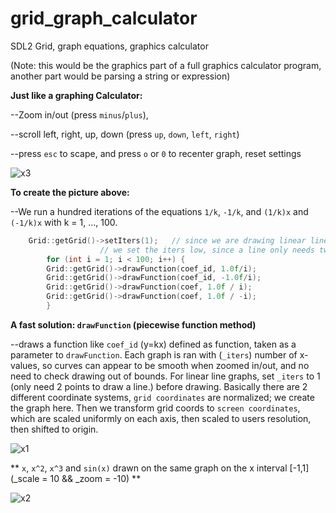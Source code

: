 # grid_graph_calculator
SDL2 Grid, graph equations, graphics calculator

(Note: this would be the graphics part of a full graphics calculator program, another part would be parsing a string or expression)

**Just like a graphing Calculator:**

--Zoom in/out (press `minus`/`plus`),
  
--scroll left, right, up, down (press `up`, `down`, `left`, `right`)

--press `esc` to scape, and press `o` or `0` to recenter graph, reset settings

![x3](https://github.com/aam29dc/grid_graph_calculator/assets/73267302/653f3e9d-114a-4b78-ad7a-8a6d7da0c4fe)

**To create the picture above:**

--We run a hundred iterations of the equations `1/k`, `-1/k`, and `(1/k)x` and `(-1/k)x` with k = 1, ..., 100.
````c++
	Grid::getGrid()->setIters(1);   // since we are drawing linear lines,
					// we set the iters low, since a line only needs two f(x1), and f(x2).
        for (int i = 1; i < 100; i++) {
		Grid::getGrid()->drawFunction(coef_id, 1.0f/i);
		Grid::getGrid()->drawFunction(coef_id, -1.0f/i);
		Grid::getGrid()->drawFunction(coef, 1.0f / i);
		Grid::getGrid()->drawFunction(coef, 1.0f / -i);
        }
````
**A fast solution: `drawFunction` (piecewise function method)** 

--draws a function like `coef_id` (y=kx) defined as function, taken as a parameter to `drawFunction`.
Each graph is ran with (`_iters`) number of x-values, so curves can appear to be smooth when zoomed in/out, and no need to check drawing out of bounds. For linear line graphs, set `_iters` to 1 (only need 2 points to draw a line.) before drawing.
Basically there are 2 different coordinate systems, `grid coordinates` are normalized; we create the graph here. Then we transform grid coords to `screen coordinates`, which are scaled uniformly on each axis, then scaled to users resolution, then shifted to origin.

![x1](https://github.com/aam29dc/grid_graph_calculator/assets/73267302/15b1ec97-9d2b-4909-9873-357e3bee2384)

** `x`, `x^2`, `x^3` and `sin(x)` drawn on the same graph on the x interval [-1,1] (_scale = 10 && _zoom = -10) **

![x2](https://github.com/aam29dc/grid_graph_calculator/assets/73267302/d8afa7c9-95f2-4d5e-a5e1-54133f45405e)
